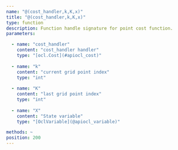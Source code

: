 ```yaml
---
name: "@(cost_handler,k,K,x)"
title: "@(cost_handler,k,K,x)"
type: function
description: Function handle signature for point cost function.
parameters: 

  - name: "cost_handler"
    content: "cost_handler handler"
    type: "[ocl.Cost](#apiocl_cost)"
    
  - name: "k"
    content: "current grid point index"
    type: "int"
    
  - name: "K"
    content: "last grid point index"
    type: "int"
    
  - name: "X"
    content: "State variable"
    type: "[OclVariable](@apiocl_variable)"

methods: ~
position: 200
---
```

